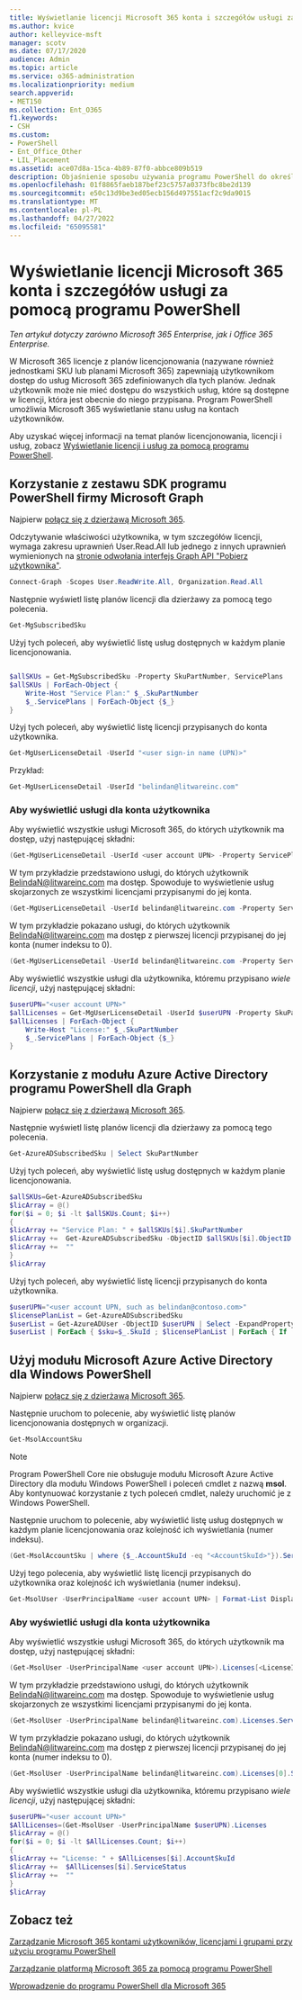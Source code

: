 ```yaml
---
title: Wyświetlanie licencji Microsoft 365 konta i szczegółów usługi za pomocą programu PowerShell
ms.author: kvice
author: kelleyvice-msft
manager: scotv
ms.date: 07/17/2020
audience: Admin
ms.topic: article
ms.service: o365-administration
ms.localizationpriority: medium
search.appverid:
- MET150
ms.collection: Ent_O365
f1.keywords:
- CSH
ms.custom:
- PowerShell
- Ent_Office_Other
- LIL_Placement
ms.assetid: ace07d8a-15ca-4b89-87f0-abbce809b519
description: Objaśnienie sposobu używania programu PowerShell do określania usług Microsoft 365, które zostały przypisane do użytkowników.
ms.openlocfilehash: 01f8865faeb187bef23c5757a0373fbc8be2d139
ms.sourcegitcommit: e50c13d9be3ed05ecb156d497551acf2c9da9015
ms.translationtype: MT
ms.contentlocale: pl-PL
ms.lasthandoff: 04/27/2022
ms.locfileid: "65095581"
---
```

# <a name="view-microsoft-365-account-license-and-service-details-with-powershell"></a>Wyświetlanie licencji Microsoft 365 konta i szczegółów usługi za pomocą programu PowerShell

*Ten artykuł dotyczy zarówno Microsoft 365 Enterprise, jak i Office 365 Enterprise.*

W Microsoft 365 licencje z planów licencjonowania (nazywane również jednostkami SKU lub planami Microsoft 365) zapewniają użytkownikom dostęp do usług Microsoft 365 zdefiniowanych dla tych planów. Jednak użytkownik może nie mieć dostępu do wszystkich usług, które są dostępne w licencji, która jest obecnie do niego przypisana. Program PowerShell umożliwia Microsoft 365 wyświetlanie stanu usług na kontach użytkowników.

Aby uzyskać więcej informacji na temat planów licencjonowania, licencji i usług, zobacz [Wyświetlanie licencji i usług za pomocą programu PowerShell](view-licenses-and-services-with-microsoft-365-powershell.md).

## <a name="use-the-microsoft-graph-powershell-sdk"></a>Korzystanie z zestawu SDK programu PowerShell firmy Microsoft Graph

Najpierw [połącz się z dzierżawą Microsoft 365](/graph/powershell/get-started#authentication).

Odczytywanie właściwości użytkownika, w tym szczegółów licencji, wymaga zakresu uprawnień User.Read.All lub jednego z innych uprawnień wymienionych na [stronie odwołania interfejs Graph API "Pobierz użytkownika"](/graph/api/user-get).

```powershell
Connect-Graph -Scopes User.ReadWrite.All, Organization.Read.All
```

Następnie wyświetl listę planów licencji dla dzierżawy za pomocą tego polecenia.

```powershell
Get-MgSubscribedSku
```

Użyj tych poleceń, aby wyświetlić listę usług dostępnych w każdym planie licencjonowania.

```powershell

$allSKUs = Get-MgSubscribedSku -Property SkuPartNumber, ServicePlans 
$allSKUs | ForEach-Object {
    Write-Host "Service Plan:" $_.SkuPartNumber
    $_.ServicePlans | ForEach-Object {$_}
}

```

Użyj tych poleceń, aby wyświetlić listę licencji przypisanych do konta użytkownika.

```powershell
Get-MgUserLicenseDetail -UserId "<user sign-in name (UPN)>"
```

Przykład:

```powershell
Get-MgUserLicenseDetail -UserId "belindan@litwareinc.com"
```

### <a name="to-view-services-for-a-user-account"></a>Aby wyświetlić usługi dla konta użytkownika

Aby wyświetlić wszystkie usługi Microsoft 365, do których użytkownik ma dostęp, użyj następującej składni:
  
```powershell
(Get-MgUserLicenseDetail -UserId <user account UPN> -Property ServicePlans)[<LicenseIndexNumber>].ServicePlans
```

W tym przykładzie przedstawiono usługi, do których użytkownik BelindaN@litwareinc.com ma dostęp. Spowoduje to wyświetlenie usług skojarzonych ze wszystkimi licencjami przypisanymi do jej konta.
  
```powershell
(Get-MgUserLicenseDetail -UserId belindan@litwareinc.com -Property ServicePlans).ServicePlans
```

W tym przykładzie pokazano usługi, do których użytkownik BelindaN@litwareinc.com ma dostęp z pierwszej licencji przypisanej do jej konta (numer indeksu to 0).
  
```powershell
(Get-MgUserLicenseDetail -UserId belindan@litwareinc.com -Property ServicePlans)[0].ServicePlans
```

Aby wyświetlić wszystkie usługi dla użytkownika, któremu przypisano *wiele licencji*, użyj następującej składni:

```powershell
$userUPN="<user account UPN>"
$allLicenses = Get-MgUserLicenseDetail -UserId $userUPN -Property SkuPartNumber, ServicePlans
$allLicenses | ForEach-Object {
    Write-Host "License:" $_.SkuPartNumber
    $_.ServicePlans | ForEach-Object {$_}
}

```

## <a name="use-the-azure-active-directory-powershell-for-graph-module"></a>Korzystanie z modułu Azure Active Directory programu PowerShell dla Graph

Najpierw [połącz się z dzierżawą Microsoft 365](connect-to-microsoft-365-powershell.md#connect-with-the-azure-active-directory-powershell-for-graph-module).
  
Następnie wyświetl listę planów licencji dla dzierżawy za pomocą tego polecenia.

```powershell
Get-AzureADSubscribedSku | Select SkuPartNumber
```

Użyj tych poleceń, aby wyświetlić listę usług dostępnych w każdym planie licencjonowania.

```powershell
$allSKUs=Get-AzureADSubscribedSku
$licArray = @()
for($i = 0; $i -lt $allSKUs.Count; $i++)
{
$licArray += "Service Plan: " + $allSKUs[$i].SkuPartNumber
$licArray +=  Get-AzureADSubscribedSku -ObjectID $allSKUs[$i].ObjectID | Select -ExpandProperty ServicePlans
$licArray +=  ""
}
$licArray
```

Użyj tych poleceń, aby wyświetlić listę licencji przypisanych do konta użytkownika.

```powershell
$userUPN="<user account UPN, such as belindan@contoso.com>"
$licensePlanList = Get-AzureADSubscribedSku
$userList = Get-AzureADUser -ObjectID $userUPN | Select -ExpandProperty AssignedLicenses | Select SkuID 
$userList | ForEach { $sku=$_.SkuId ; $licensePlanList | ForEach { If ( $sku -eq $_.ObjectId.substring($_.ObjectId.length - 36, 36) ) { Write-Host $_.SkuPartNumber } } }
```

## <a name="use-the-microsoft-azure-active-directory-module-for-windows-powershell"></a>Użyj modułu Microsoft Azure Active Directory dla Windows PowerShell

Najpierw [połącz się z dzierżawą Microsoft 365](connect-to-microsoft-365-powershell.md#connect-with-the-microsoft-azure-active-directory-module-for-windows-powershell).

Następnie uruchom to polecenie, aby wyświetlić listę planów licencjonowania dostępnych w organizacji. 

```powershell
Get-MsolAccountSku
```
>[!Note]
>Program PowerShell Core nie obsługuje modułu Microsoft Azure Active Directory dla modułu Windows PowerShell i poleceń cmdlet z nazwą **msol**. Aby kontynuować korzystanie z tych poleceń cmdlet, należy uruchomić je z Windows PowerShell.
>

Następnie uruchom to polecenie, aby wyświetlić listę usług dostępnych w każdym planie licencjonowania oraz kolejność ich wyświetlania (numer indeksu).

```powershell
(Get-MsolAccountSku | where {$_.AccountSkuId -eq "<AccountSkuId>"}).ServiceStatus
```
  
Użyj tego polecenia, aby wyświetlić listę licencji przypisanych do użytkownika oraz kolejność ich wyświetlania (numer indeksu).

```powershell
Get-MsolUser -UserPrincipalName <user account UPN> | Format-List DisplayName,Licenses
```

### <a name="to-view-services-for-a-user-account"></a>Aby wyświetlić usługi dla konta użytkownika

Aby wyświetlić wszystkie usługi Microsoft 365, do których użytkownik ma dostęp, użyj następującej składni:
  
```powershell
(Get-MsolUser -UserPrincipalName <user account UPN>).Licenses[<LicenseIndexNumber>].ServiceStatus
```

W tym przykładzie przedstawiono usługi, do których użytkownik BelindaN@litwareinc.com ma dostęp. Spowoduje to wyświetlenie usług skojarzonych ze wszystkimi licencjami przypisanymi do jej konta.
  
```powershell
(Get-MsolUser -UserPrincipalName belindan@litwareinc.com).Licenses.ServiceStatus
```

W tym przykładzie pokazano usługi, do których użytkownik BelindaN@litwareinc.com ma dostęp z pierwszej licencji przypisanej do jej konta (numer indeksu to 0).
  
```powershell
(Get-MsolUser -UserPrincipalName belindan@litwareinc.com).Licenses[0].ServiceStatus
```

Aby wyświetlić wszystkie usługi dla użytkownika, któremu przypisano *wiele licencji*, użyj następującej składni:

```powershell
$userUPN="<user account UPN>"
$AllLicenses=(Get-MsolUser -UserPrincipalName $userUPN).Licenses
$licArray = @()
for($i = 0; $i -lt $AllLicenses.Count; $i++)
{
$licArray += "License: " + $AllLicenses[$i].AccountSkuId
$licArray +=  $AllLicenses[$i].ServiceStatus
$licArray +=  ""
}
$licArray
```

## <a name="see-also"></a>Zobacz też

[Zarządzanie Microsoft 365 kontami użytkowników, licencjami i grupami przy użyciu programu PowerShell](manage-user-accounts-and-licenses-with-microsoft-365-powershell.md)
  
[Zarządzanie platformą Microsoft 365 za pomocą programu PowerShell](manage-microsoft-365-with-microsoft-365-powershell.md)
  
[Wprowadzenie do programu PowerShell dla Microsoft 365](getting-started-with-microsoft-365-powershell.md)
